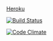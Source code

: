 [Heroku](sheltered-lake-27168.herokuapp.com/beers)

[![Build Status](https://travis-ci.org/sambo1111/ratebeer.png)](https://travis-ci.org/sambo1111/ratebeer)

[![Code Climate](https://codeclimate.com/github/sambo1111/ratebeer.png)](https://codeclimate.com/github/sambo1111/ratebeer)


